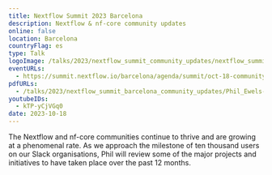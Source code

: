 ```yaml
---
title: Nextflow Summit 2023 Barcelona
description: Nextflow & nf-core community updates
online: false
location: Barcelona
countryFlag: es
type: Talk
logoImage: /talks/2023/nextflow_summit_community_updates/nextflow_summit_2023_darkbg.svg
eventURLs:
  - https://summit.nextflow.io/barcelona/agenda/summit/oct-18-community-updates/
pdfURLs:
  - /talks/2023/nextflow_summit_barcelona_community_updates/Phil_Ewels-Community_Updates.pdf
youtubeIDs:
  - kTP-yCjVGq0
date: 2023-10-18
---
```


The Nextflow and nf-core communities continue to thrive and are growing at a phenomenal rate. As we approach the milestone of ten thousand users on our Slack organisations, Phil will review some of the major projects and initiatives to have taken place over the past 12 months.
